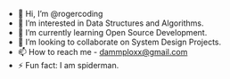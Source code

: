 - 👋 Hi, I’m @rogercoding 
- 👀 I’m interested in Data Structures and Algorithms.
- 🌱 I’m currently learning Open Source Development.
- 💞️ I’m looking to collaborate on System Design Projects.
- 📫 How to reach me - dammploxx@gmail.com
- ⚡ Fun fact: I am spiderman.

<!---
rogercoding/rogercoding is a ✨ special ✨ repository because its `README.md` (this file) appears on your GitHub profile.
You can click the Preview link to take a look at your changes.
--->
